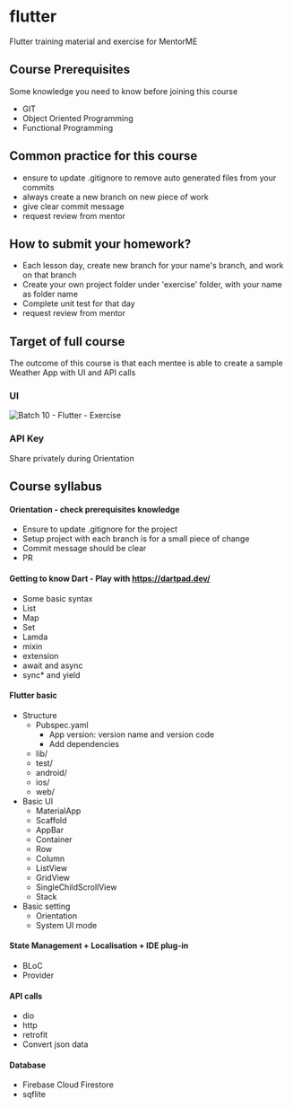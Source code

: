 # flutter
Flutter training material and exercise for MentorME

## Course Prerequisites
Some knowledge you need to know before joining this course
- GIT
- Object Oriented Programming
- Functional Programming

## Common practice for this course
- ensure to update .gitignore to remove auto generated files from your commits
- always create a new branch on new piece of work
- give clear commit message
- request review from mentor

## How to submit your homework?
- Each lesson day, create new branch for your name's branch, and work on that branch 
- Create your own project folder under 'exercise' folder, with your name as folder name
- Complete unit test for that day
- request review from mentor

## Target of full course
The outcome of this course is that each mentee is able to create a sample Weather App with UI and API calls

### UI
![Batch 10 - Flutter - Exercise](https://user-images.githubusercontent.com/110004234/183241778-70be6cee-8028-4a40-b1c7-f4c11a64472e.png)

### API Key
Share privately during Orientation

## Course syllabus
#### Orientation - check prerequisites knowledge
- Ensure to update .gitignore for the project
- Setup project with each branch is for a small piece of change
- Commit message should be clear
- PR 

#### Getting to know Dart - Play with https://dartpad.dev/
- Some basic syntax
- List
- Map
- Set
- Lamda
- mixin
- extension
- await and async
- sync* and yield

#### Flutter basic
- Structure
  - Pubspec.yaml
    - App version: version name and version code
    - Add dependencies
  - lib/
  - test/
  - android/
  - ios/
  - web/
- Basic UI
  - MaterialApp
  - Scaffold
  - AppBar
  - Container
  - Row
  - Column
  - ListView
  - GridView
  - SingleChildScrollView
  - Stack
- Basic setting
  - Orientation
  - System UI mode

#### State Management + Localisation + IDE plug-in 
- BLoC
- Provider

#### API calls
- dio
- http
- retrofit
- Convert json data

#### Database
- Firebase Cloud Firestore
- sqflite
